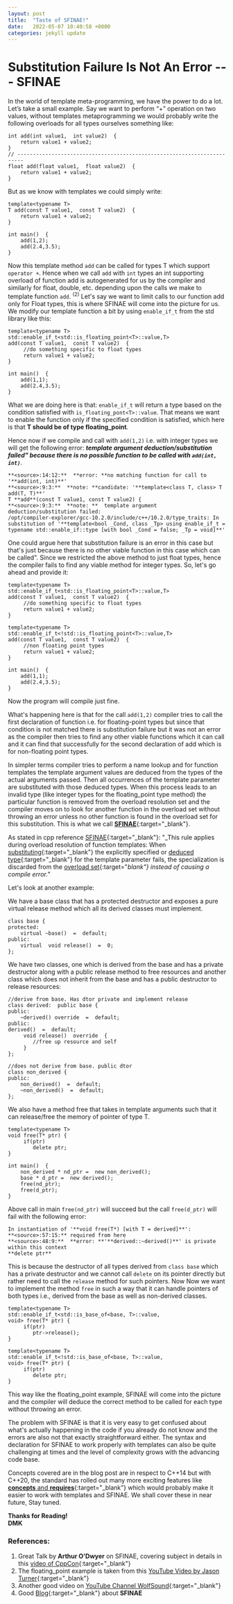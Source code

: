 ```yaml
---
layout: post
title:  "Taste of SFINAE!"
date:   2022-05-07 10:40:58 +0000
categories: jekyll update
---
```


# **Substitution Failure Is Not An Error --- SFINAE**

In the world of template meta-programming, we have the power to do a lot. Let’s take a small example.
Say we want to perform “+” operation on two values, without templates metaprogramming we would probably write the following overloads for all types ourselves something like:

```
int add(int value1,  int value2)  {
    return value1 + value2;
}
// ------------------------------------------------------------------------
float add(float value1,  float value2)  {
    return value1 + value2;
} 
```

But as we know with templates we could simply write:

```
template<typename T>
T add(const T value1,  const T value2)  {
    return value1 + value2;
}

int main()  {
    add(1,2);
    add(2.4,3.5);
}
```

Now this template method `add` can be called for types T which support `operator +`. Hence when we call `add` with `int` types an int supporting overload of function add is autogenerated for us by the compiler and similarly for float, double, etc. depending upon the calls we make to template function `add`. <sup>(2)</sup>
Let's say we want to limit calls to our function add only for Float types, this is where SFINAE will come into the picture for us. We modify our template function a bit by using `enable_if_t` from the std library like this:

```
template<typename T>
std::enable_if_t<std::is_floating_point<T>::value,T>
add(const T value1,  const T value2)  {
     //do something specific to float types
     return value1 + value2;
}

int main()  {
    add(1,1);
    add(2.4,3.5);
}
```

What we are doing here is that:
`enable_if_t` will return a type based on the condition satisfied with `is_floating_pont<T>::value`. That means we want to enable the function only if the specified condition is satisfied, which here is that **T should be of type floating_point**.

Hence now if we compile and call with `add(1,2)` i.e. with integer types we will get the following error: **_template argument deduction/substitution failed" because there is no possible function to be called with ```add(int, int)```_**.

```
**<source>:14:12:**  **error: **no matching function for call to '**add(int, int)**'
**<source>:9:3:**  **note: **candidate: '**template<class T, class> T add(T, T)**'
T **add**(const T value1, const T value2) {
**<source>:9:3:**  **note: **  template argument deduction/substitution failed:
/opt/compiler-explorer/gcc-10.2.0/include/c++/10.2.0/type_traits: In substitution of '**template<bool _Cond, class _Tp> using enable_if_t = typename std::enable_if::type [with bool _Cond = false; _Tp = void]**'
```

One could argue here that substitution failure is an error in this case but that's just because there is no other viable function in this case which can be called".
Since we restricted the above method to just float types, hence the compiler fails to find any viable method for integer types. So, let's go ahead and provide it:

```
template<typename T>
std::enable_if_t<std::is_floating_point<T>::value,T>
add(const T value1,  const T value2)  {
     //do something specific to float types
     return value1 + value2;
}

template<typename T>
std::enable_if_t<!std::is_floating_point<T>::value,T>
add(const T value1,  const T value2)  {
     //non floating point types
     return value1 + value2;
}

int main()  {
    add(1,1);
    add(2.4,3.5);
}
```

Now the program will compile just fine.

What's happening here is that for the call `add(1,2)` compiler tries to call the first declaration of function i.e. for floating-point types but since that condition is not matched there is substitution failure but it was not an error as the compiler then tries to find any other viable functions which it can call and it can find that successfully for the second declaration of add which is for non-floating point types.

In simpler terms compiler tries to perform a name lookup and for function templates the template argument values are deduced from the types of the actual arguments passed. Then all occurrences of the template parameter are substituted with those deduced types. When this process leads to an invalid type (like integer types for the floating_point type method) the particular function is removed from the overload resolution set and the compiler moves on to look for another function in the overload set without throwing an error unless no other function is found in the overload set for this substitution. This is what we call [**SFINAE**](https://en.cppreference.com/w/cpp/language/sfinae){:target="_blank"}.

As stated in cpp reference [SFINAE](https://en.cppreference.com/w/cpp/language/sfinae){:target="_blank"}: "_This rule applies during overload resolution of function templates: When [substituting](https://en.cppreference.com/w/cpp/language/function_template#Template_argument_substitution "cpp/language/function template"){:target="_blank"} the explicitly specified or [deduced type](https://en.cppreference.com/w/cpp/language/template_argument_deduction "cpp/language/template argument deduction"){:target="_blank"} for the template parameter fails, the specialization is discarded from the [overload set](https://en.cppreference.com/w/cpp/language/overload_resolution "cpp/language/overload resolution"){:target="_blank"} instead of causing a compile error._"

Let's look at another example:

We have a base class that has a protected destructor and exposes a pure virtual release method which all its derived classes must implement.

```
class base {
protected:
    virtual ~base()  =  default;
public:
    virtual  void release()  =  0;
};
```

We have two classes, one which is derived from the base and has a private destructor along with a public release method to free resources and another class which does not inherit from the base and has a public destructor to release resources:

```
//derive from base. Has dtor private and implement release
class derived:  public base {
public:
    ~derived() override  =  default;
public:
derived()  =  default;
     void release()  override  {
        //free up resource and self
     }
};

//does not derive from base. public dtor
class non_derived {
public:
    non_derived()  =  default;
    ~non_derived()  =  default;
};
```

We also have a method free that takes in template arguments such that it can release/free the memory of pointer of type T.

```
template<typename T>
void free(T* ptr) {
     if(ptr)
        delete ptr;
}

int main()  {
    non_derived * nd_ptr =  new non_derived();
    base * d_ptr =  new derived();
    free(nd_ptr);
    free(d_ptr);
}
```
Above call in main ```free(nd_ptr)``` will succeed but the call ```free(d_ptr)``` will fail with the following error:

```
In instantiation of '**void free(T*) [with T = derived]**':
**<source>:57:15:** required from here
**<source>:48:9:**  **error: **'**derived::~derived()**' is private within this context 
**delete ptr**
```

This is because the destructor of all types derived from `class base` which has a private destructor and we cannot call `delete` on its pointer directly but rather need to call the `release` method for such pointers. Now Now we want to implement the method `free` in such a way that it can handle pointers of both types i.e., derived from the base as well as non-derived classes.

```
template<typename T>
std::enable_if_t<std::is_base_of<base, T>::value,
void> free(T* ptr) {
     if(ptr)
        ptr->release();
}

template<typename T>
std::enable_if_t<!std::is_base_of<base, T>::value,
void> free(T* ptr) {
     if(ptr)
        delete ptr;
}
```

This way like the floating_point example, SFINAE will come into the picture and the compiler will deduce the correct method to be called for each type without throwing an error.

The problem with SFINAE is that it is very easy to get confused about what's actually happening in the code if you already do not know and the errors are also not that exactly straightforward either. The syntax and declaration for SFINAE to work properly with templates can also be quite challenging at times and the level of complexity grows with the advancing code base.

Concepts covered are in the blog post are in respect to C++14 but with C++20, the standard has rolled out many more exciting features like [**concepts** and **requires**](https://en.cppreference.com/w/cpp/language/constraints#Concepts){:target="_blank"} which would probably make it easier to work with templates and SFINAE. We shall cover these in near future, Stay tuned.    

**Thanks for Reading!\
DMK**


### References:
1. Great Talk by **Arthur O'Dwyer** on SFINAE, covering subject in details in this [video of CppCon](https://www.youtube.com/watch?v=ybaE9qlhHvw){:target="_blank"} 
2. The floating_point example is taken from this [YouTube Video by Jason Turner](https://www.youtube.com/watch?v=dR64GQb4AGo){:target="_blank"} 
3. Another good video on [YouTube Channel WolfSound](https://www.youtube.com/watch?v=mNxAqLVIaW0){:target="_blank"}
4. Good [Blog](https://www.cppstories.com/2016/02/notes-on-c-sfinae/){:target="_blank"} about **SFINAE**